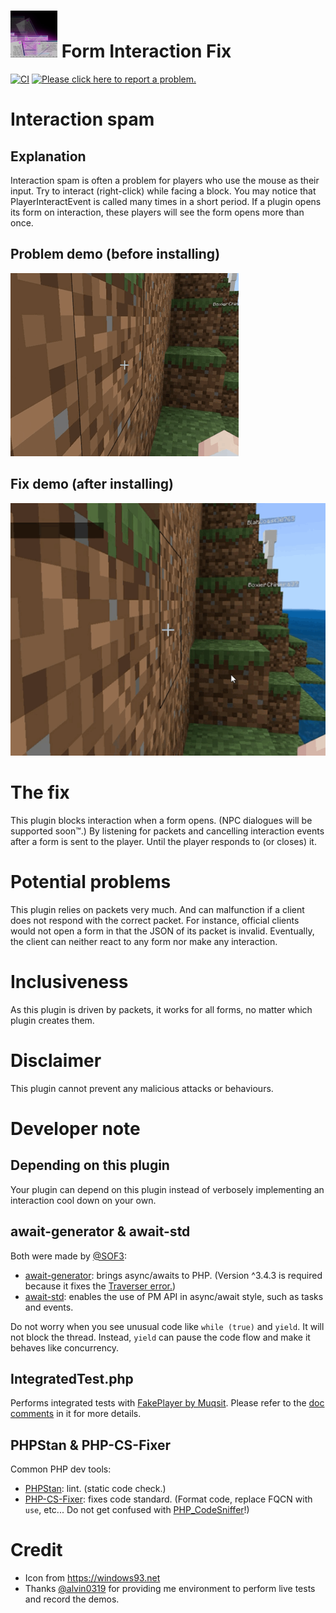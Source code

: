 # <img src="https://github.com/Endermanbugzjfc/FormInteractionFix/blob/master/assets/icon.jpeg" width=75/ title="Credit: from windows93.net"> Form Interaction Fix
[![CI](https://github.com/Endermanbugzjfc/FormInteractionFix/actions/workflows/main.yml/badge.svg)](https://github.com/Endermanbugzjfc/FormInteractionFix/actions/workflows/main.yml)
[![Please click here to report a problem.](https://img.shields.io/github/issues-raw/Endermanbugzjfc/FormInteractionFix)](https://github.com/Endermanbugzjfc/FormInteractionFix/issues/new)
# Interaction spam
## Explanation
Interaction spam is often a problem for players who use the mouse as their input.
Try to interact (right-click) while facing a block.
You may notice that PlayerInteractEvent is called many times in a short period.
If a plugin opens its form on interaction, these players will see the form opens more than once.

## Problem demo (before installing)
![Before installing FormInteractionFix](https://github.com/Endermanbugzjfc/FormInteractionFix/blob/master/assets/problem.gif)

## Fix demo (after installing)
![After installing FormInteractionFix](https://github.com/Endermanbugzjfc/FormInteractionFix/blob/master/assets/fix.gif)

# The fix
This plugin blocks interaction when a form opens.
(NPC dialogues will be supported soon™.) By listening for packets and cancelling interaction events after a form is sent to the player.
Until the player responds to (or closes) it.

# Potential problems
This plugin relies on packets very much. And can malfunction if a client does not respond with the correct packet. For instance, official clients would not open a form in that the JSON of its packet is invalid. Eventually, the client can neither react to any form nor make any interaction.

# Inclusiveness
As this plugin is driven by packets, it works for all forms, no matter which plugin creates them.

# Disclaimer
This plugin cannot prevent any malicious attacks or behaviours.

# Developer note
## Depending on this plugin
Your plugin can depend on this plugin instead of verbosely implementing an interaction cool down on your own.

## await-generator & await-std
Both were made by [@SOF3](https://github.com/SOF3):
- [await-generator](https://github.com/SOF3/await-generator):  brings async/awaits to PHP. (Version ^3.4.3 is required because it fixes the [Traverser error.](https://github.com/SOF3/await-generator/pull/184))
- [await-std](https://github.com/SOF3/await-std): enables the use of PM API in async/await style, such as tasks and events.

Do not worry when you see unusual code like `while (true)` and `yield`. It will not block the thread. Instead, `yield` can pause the code flow and make it behaves like concurrency.

## IntegratedTest.php
Performs integrated tests with [FakePlayer by Muqsit](https://github.com/muqsit/fakeplayer). Please refer to the [doc comments](https://github.com/Endermanbugzjfc/FormInteractionFix/blob/b38e413e1de56660c4a2ba99e2f1498258cae3ad/IntegratedTest.php#L34-L48) in it for more details.

## PHPStan & PHP-CS-Fixer
Common PHP dev tools:
- [PHPStan](https://github.com/phpstan/phpstan): lint. (static code check.)
- [PHP-CS-Fixer](https://github.com/PHP-CS-Fixer/PHP-CS-Fixer): fixes code standard. (Format code, replace FQCN with `use`, etc... Do not get confused with [PHP_CodeSniffer](https://github.com/squizlabs/PHP_CodeSniffer)!)

# Credit
- Icon from https://windows93.net
- Thanks [@alvin0319](https://github.com/alvin0319) for providing me environment to perform live tests and record the demos.